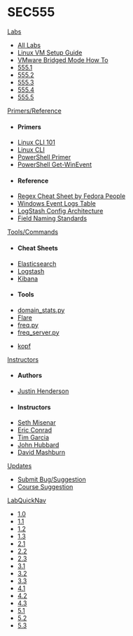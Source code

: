 SEC555
======

[Labs]()

- [All Labs](/Labs/Labs.md)
- [Linux VM Setup Guide](/Labs/setup/A/sec555.A.md)
- [VMware Bridged Mode How To](/Labs/setup/B/sec555.B.md)
- [555.1](/Labs/555_1/555.1.md)
- [555.2](/Labs/555_2/555.2.md)
- [555.3](/Labs/555_3/555.3.md)
- [555.4](/Labs/555_4/555.4.md)
- [555.5](/Labs/555_5/555.5.md)

[Primers/Reference]()

- #### Primers
-	[Linux CLI 101](/Tools/LinuxCLI101.md)
-	[Linux CLI](/Tools/LinuxCLI.md)
-   [PowerShell Primer](/Tools/PowerShell.md)
-   [PowerShell Get-WinEvent](/Tools/Get-WinEvent.md)
- #### Reference
-	[Regex Cheat Sheet by Fedora People](/Resources/regular-expressions-cheat-sheet-v1.pdf)
-	[Windows Event Logs Table](/Tools/WindowsEventLogsTable.md)
-   [LogStash Config Architecture](/Resources/LogStashConfigArch.md)
-   [Field Naming Standards](/Resources/FieldNameGuidelines.md)

[Tools/Commands]()

- #### Cheat Sheets
-   [Elasticsearch](/Tools/Elasticsearch.md)
-   [Logstash](/Tools/Logstash.md)
-   [Kibana](/Tools/Kibana.md)
- #### Tools
<!-- - [bro](/Tools/bro.md) -->
- [domain_stats.py](/Tools/domain_stats.py.md)
- [Flare](/Tools/Flare.md)
- [freq.py](/Tools/freq.py.md)
- [freq_server.py](/Tools/freq_server.py.md)
<!-- Log Agent - beats -->
<!-- Log Agent - nxlog -->
- [kopf](/Tools/kopf.md)
<!-- Suricata -->

[Instructors]()

-	#### Authors
-	[Justin Henderson](/Instructors/JustinHenderson.md)
-	#### Instructors
-	[Seth Misenar](/Instructors/SethMisenar.md)
-	[Eric Conrad](/Instructors/EricConrad.md)
-	[Tim Garcia](/Instructors/TimGarcia.md)
-	[John Hubbard](/Instructors/JohnHubbard.md)
-   [David Mashburn](/Instructors/DavidMashburn.md)

[Updates]()

- [Submit Bug/Suggestion](/Updates/Bugs.md)
- [Course Suggestion](/Updates/Suggest.md)

[LabQuickNav]()

- [1.0](/Labs/555_1/0/sec555.1.0.md)
- [1.1](/Labs/555_1/1/sec555.1.1.md)
- [1.2](/Labs/555_1/2/sec555.1.2.md)
- [1.3](/Labs/555_1/3/sec555.1.3.md)
- [2.1](/Labs/555_2/1/sec555.2.1.md)
- [2.2](/Labs/555_2/2/sec555.2.2.md)
- [2.3](/Labs/555_2/3/sec555.2.3.md)
- [3.1](/Labs/555_3/1/sec555.3.1.md)
- [3.2](/Labs/555_3/2/sec555.3.2.md)
- [3.3](/Labs/555_3/3/sec555.3.3.md)
- [4.1](/Labs/555_4/1/sec555.4.1.md)
- [4.2](/Labs/555_4/2/sec555.4.2.md)
- [4.3](/Labs/555_4/3/sec555.4.3.md)
- [5.1](/Labs/555_5/1/sec555.5.1.md)
- [5.2](/Labs/555_5/2/sec555.5.2.md)
- [5.3](/Labs/555_5/3/sec555.5.3.md)

